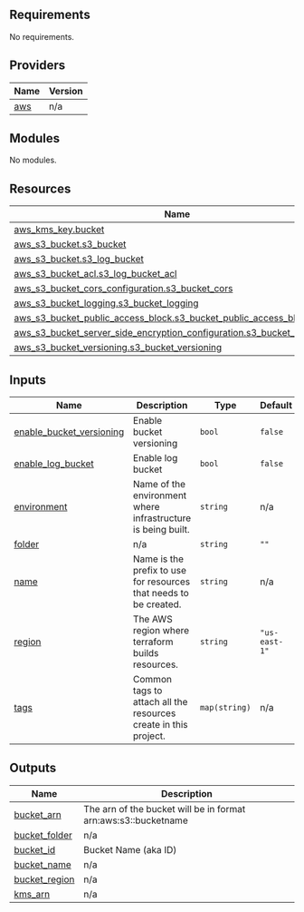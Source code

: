 <!-- BEGIN_TF_DOCS -->
## Requirements

No requirements.

## Providers

| Name | Version |
|------|---------|
| <a name="provider_aws"></a> [aws](#provider\_aws) | n/a |

## Modules

No modules.

## Resources

| Name | Type |
|------|------|
| [aws_kms_key.bucket](https://registry.terraform.io/providers/hashicorp/aws/latest/docs/resources/kms_key) | resource |
| [aws_s3_bucket.s3_bucket](https://registry.terraform.io/providers/hashicorp/aws/latest/docs/resources/s3_bucket) | resource |
| [aws_s3_bucket.s3_log_bucket](https://registry.terraform.io/providers/hashicorp/aws/latest/docs/resources/s3_bucket) | resource |
| [aws_s3_bucket_acl.s3_log_bucket_acl](https://registry.terraform.io/providers/hashicorp/aws/latest/docs/resources/s3_bucket_acl) | resource |
| [aws_s3_bucket_cors_configuration.s3_bucket_cors](https://registry.terraform.io/providers/hashicorp/aws/latest/docs/resources/s3_bucket_cors_configuration) | resource |
| [aws_s3_bucket_logging.s3_bucket_logging](https://registry.terraform.io/providers/hashicorp/aws/latest/docs/resources/s3_bucket_logging) | resource |
| [aws_s3_bucket_public_access_block.s3_bucket_public_access_block](https://registry.terraform.io/providers/hashicorp/aws/latest/docs/resources/s3_bucket_public_access_block) | resource |
| [aws_s3_bucket_server_side_encryption_configuration.s3_bucket_encryption](https://registry.terraform.io/providers/hashicorp/aws/latest/docs/resources/s3_bucket_server_side_encryption_configuration) | resource |
| [aws_s3_bucket_versioning.s3_bucket_versioning](https://registry.terraform.io/providers/hashicorp/aws/latest/docs/resources/s3_bucket_versioning) | resource |

## Inputs

| Name | Description | Type | Default | Required |
|------|-------------|------|---------|:--------:|
| <a name="input_enable_bucket_versioning"></a> [enable\_bucket\_versioning](#input\_enable\_bucket\_versioning) | Enable bucket versioning | `bool` | `false` | no |
| <a name="input_enable_log_bucket"></a> [enable\_log\_bucket](#input\_enable\_log\_bucket) | Enable log bucket | `bool` | `false` | no |
| <a name="input_environment"></a> [environment](#input\_environment) | Name of the environment where infrastructure is being built. | `string` | n/a | yes |
| <a name="input_folder"></a> [folder](#input\_folder) | n/a | `string` | `""` | no |
| <a name="input_name"></a> [name](#input\_name) | Name is the prefix to use for resources that needs to be created. | `string` | n/a | yes |
| <a name="input_region"></a> [region](#input\_region) | The AWS region where terraform builds resources. | `string` | `"us-east-1"` | no |
| <a name="input_tags"></a> [tags](#input\_tags) | Common tags to attach all the resources create in this project. | `map(string)` | n/a | yes |

## Outputs

| Name | Description |
|------|-------------|
| <a name="output_bucket_arn"></a> [bucket\_arn](#output\_bucket\_arn) | The arn of the bucket will be in format arn:aws:s3::bucketname |
| <a name="output_bucket_folder"></a> [bucket\_folder](#output\_bucket\_folder) | n/a |
| <a name="output_bucket_id"></a> [bucket\_id](#output\_bucket\_id) | Bucket Name (aka ID) |
| <a name="output_bucket_name"></a> [bucket\_name](#output\_bucket\_name) | n/a |
| <a name="output_bucket_region"></a> [bucket\_region](#output\_bucket\_region) | n/a |
| <a name="output_kms_arn"></a> [kms\_arn](#output\_kms\_arn) | n/a |
<!-- END_TF_DOCS -->